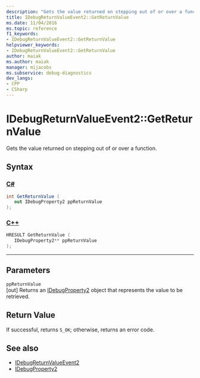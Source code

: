 ```yaml
---
description: "Gets the value returned on stepping out of or over a function."
title: IDebugReturnValueEvent2::GetReturnValue
ms.date: 11/04/2016
ms.topic: reference
f1_keywords:
- IDebugReturnValueEvent2::GetReturnValue
helpviewer_keywords:
- IDebugReturnValueEvent2::GetReturnValue
author: maiak
ms.author: maiak
manager: mijacobs
ms.subservice: debug-diagnostics
dev_langs:
- CPP
- CSharp
---
```

# IDebugReturnValueEvent2::GetReturnValue

Gets the value returned on stepping out of or over a function.

## Syntax

### [C#](#tab/csharp)
```csharp
int GetReturnValue ( 
   out IDebugProperty2 ppReturnValue
);
```
### [C++](#tab/cpp)
```cpp
HRESULT GetReturnValue ( 
   IDebugProperty2** ppReturnValue
);
```
---

## Parameters
`ppReturnValue`\
[out] Returns an [IDebugProperty2](../../../extensibility/debugger/reference/idebugproperty2.md) object that represents the value to be retrieved.

## Return Value
 If successful, returns `S_OK`; otherwise, returns an error code.

## See also
- [IDebugReturnValueEvent2](../../../extensibility/debugger/reference/idebugreturnvalueevent2.md)
- [IDebugProperty2](../../../extensibility/debugger/reference/idebugproperty2.md)

